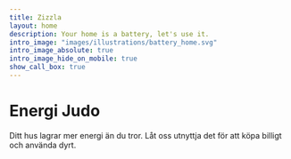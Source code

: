 ```yaml
---
title: Zizzla
layout: home
description: Your home is a battery, let's use it.
intro_image: "images/illustrations/battery_home.svg"
intro_image_absolute: true
intro_image_hide_on_mobile: true
show_call_box: true
---
```


# Energi Judo

Ditt hus lagrar mer energi än du tror. Låt oss utnyttja det för att köpa billigt och använda dyrt.
